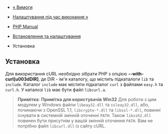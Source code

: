 - [« Вимоги](curl.requirements.md)
- [Налаштування під час виконання »](curl.configuration.md)

- [PHP Manual](index.md)
- [Встановлення та налаштування](curl.setup.md)
- Установка

## Установка

Для використання cURL необхідно зібрати PHP з опцією
**--with-curl\[u003dDIR\]**, де DIR - ім'я каталогу, що містить підкаталоги
`lib` та `include`. Каталог `include` має містити підкаталог `curl`
з файлами `easy.h` та `curl.h`. У каталозі `lib` має бути файл
`libcurl.a`.

> **Примітка**: **Примітка для користувачів Win32**
> Для роботи з цим модулем у Windows файли `libeay32.dll` та
> `ssleay32.dll`, або, починаючи з OpenSSL 1.1, `libcrypto-*.dll` та
> `libssl-*.dll`, повинні існувати в системній змінній оточенні
> `PATH`. Також `libssh2.dll` повинен бути присутнім у вашій змінній
> оточення `PATH`. Вам не потрібно файл `libcurl.dll` із сайту cURL.

